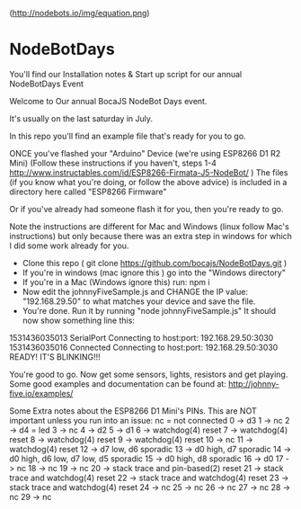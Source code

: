 (http://nodebots.io/img/equation.png)
# NodeBotDays
You'll find our Installation notes &amp; Start up script for our annual NodeBotDays Event


Welcome to Our annual BocaJS NodeBot Days event.

It's usually on the last saturday in July.

In this repo you'll find an example file that's ready for you to go.

ONCE you've flashed your "Arduino" Device (we're using ESP8266 D1 R2 Mini) 
(Follow these instructions if you haven't, steps 1-4  http://www.instructables.com/id/ESP8266-Firmata-J5-NodeBot/ )
The files (if you know what you're doing, or follow the above advice) is included in a directory here called "ESP8266 Firmware"

Or if you've already had someone flash it for you, then you're ready to go.

Note the instructions are different for Mac and Windows (linux follow Mac's instructions) but only because there was an extra step in windows for which I did some work already for you.

- Clone this repo ( git clone https://github.com/bocajs/NodeBotDays.git )
- If you're in windows (mac ignore this ) go into the "Windows directory"
- If you're in a Mac (Windows ignore this) run: npm i
- Now edit the johnnyFiveSample.js and CHANGE the IP value: "192.168.29.50" to what matches your device and save the file.
- You're done. Run it by running "node johnnyFiveSample.js"
It should now show something line this:

1531436035013 SerialPort Connecting to host:port: 192.168.29.50:3030
1531436035016 Connected Connecting to host:port: 192.168.29.50:3030
READY!
IT'S BLINKING!!!



You're good to go. Now get some sensors, lights, resistors and get playing.
Some good examples and documentation can be found at: http://johnny-five.io/examples/



Some Extra notes about the ESP8266 D1 Mini's PINs. This are NOT important unless you run into an issue:
nc = not connected
0 -> d3
1 -> nc
2 -> d4 = led
3 -> nc
4 -> d2
5 -> d1
6 -> watchdog(4) reset
7 -> watchdog(4) reset
8 -> watchdog(4) reset
9 -> watchdog(4) reset
10 -> nc
11 -> watchdog(4) reset
12 -> d7 low, d6 sporadic
13 -> d0 high, d7 sporadic
14 -> d0 high, d6 low, d7 low, d5 sporadic
15 -> d0 high, d8 sporadic
16 -> d0
17 -> nc
18 -> nc
19 -> nc
20 -> stack trace and pin-based(2) reset
21 -> stack trace and watchdog(4) reset
22 -> stack trace and watchdog(4) reset
23 -> stack trace and watchdog(4) reset
24 -> nc
25 -> nc
26 -> nc
27 -> nc
28 -> nc
29 -> nc
